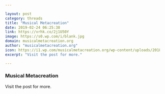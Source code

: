 ```yaml
---

layout: post
category: threads
title: "Musical Metacreation"
date: 2019-02-24 06:25:38
link: https://vrhk.co/2j1U50Y
image: https://s0.wp.com/i/blank.jpg
domain: musicalmetacreation.org
author: "musicalmetacreation.org"
icon: https://i1.wp.com/musicalmetacreation.org/wp-content/uploads/2018/12/mume_logo-e1544125760113.png?fit=180%2C180
excerpt: "Visit the post for more."

---
```


### Musical Metacreation

Visit the post for more.